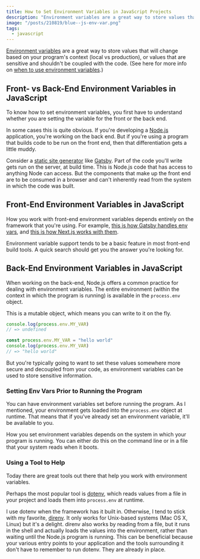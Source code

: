 ```yaml
---
title: How to Set Environment Variables in JavaScript Projects
description: "Environment variables are a great way to store values that will change based on your program's context."
image: "/posts/210819/blue--js-env-var.png"
tags:
  - javascript
---
```


[Environment variables](/posts/wtf-is-environment-variable/) are a great way to store values that will change based on your program's context (local vs production), or values that are sensitive and shouldn't be coupled with the code. (See here for more info on [when to use environment variables](/posts/when-to-use-environment-variables/).)

## Front- vs Back-End Environment Variables in JavaScript

To know how to set environment variables, you first have to understand whether you are setting the variable for the front or the back end.

In some cases this is quite obvious. If you're developing a [Node.js](/posts/wtf-is-node/) application, you're working on the back end. But if you're using a program that builds code to be run on the front end, then that differentiation gets a little muddy.

Consider a [static site generator](/posts/wtf-is-ssg/) like [Gatsby](https://www.gatsbyjs.com/). Part of the code you'll write gets run on the server, at build time. This is Node.js code that has access to anything Node can access. But the components that make up the front end are to be consumed in a browser and can't inherently read from the system in which the code was built.

## Front-End Environment Variables in JavaScript

How you work with front-end environment variables depends entirely on the framework that you're using. For example, [this is how Gatsby handles env vars](https://www.gatsbyjs.com/docs/how-to/local-development/environment-variables/), and [this is how Next.js works with them](https://nextjs.org/docs/basic-features/environment-variables).

Environment variable support tends to be a basic feature in most front-end build tools. A quick search should get you the answer you're looking for.

## Back-End Environment Variables in JavaScript

When working on the back-end, Node.js offers a common practice for dealing with environment variables. The entire environment (within the context in which the program is running) is available in the `process.env` object.

This is a mutable object, which means you can write to it on the fly.

```js
console.log(process.env.MY_VAR)
// => undefined

const process.env.MY_VAR = "hello world"
console.log(process.env.MY_VAR)
// => "hello world"
```

But you're typically going to want to set these values somewhere more secure and decoupled from your code, as environment variables can be used to store sensitive information.

### Setting Env Vars Prior to Running the Program

You can have environment variables set before running the program. As I mentioned, your environment gets loaded into the `process.env` object at runtime. That means that if you've already set an environment variable, it'll be available to you.

How you set environment variables depends on the system in which your program is running. You can either do this on the command line or in a file that your system reads when it boots.

### Using a Tool to Help

Today there are great tools out there that help you work with environment variables.

Perhaps the most popular tool is [dotenv](https://www.npmjs.com/package/dotenv), which reads values from a file in your project and loads them into `process.env` at runtime.

I use dotenv when the framework has it built in. Otherwise, I tend to stick with my favorite, [direnv](https://direnv.net/). It only works for Unix-based systems (Mac OS X, Linux) but it's a delight. direnv also works by reading from a file, but it runs in the shell and actually loads the values into the environment, rather than waiting until the Node.js program is running. This can be beneficial because your various entry points to your application and the tools surrounding it don't have to remember to run dotenv. They are already in place.
